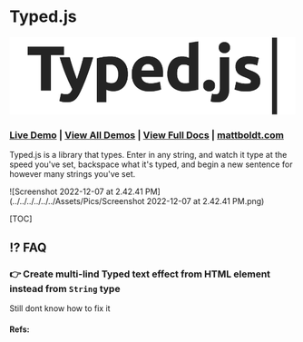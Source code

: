 # Typed.js



[![Typed.js](../../../../../../Assets/Pics/logo-cropped.png)](https://raw.githubusercontent.com/mattboldt/typed.js/master/logo-cropped.png)

### [Live Demo](http://www.mattboldt.com/demos/typed-js/) | [View All Demos](http://mattboldt.github.io/typed.js/) | [View Full Docs](http://mattboldt.github.io/typed.js/docs) | [mattboldt.com](http://www.mattboldt.com/)

Typed.js is a library that types. Enter in any string, and watch it type at the speed you've set, backspace what it's typed, and begin a new sentence for however many strings you've set.



![Screenshot 2022-12-07 at 2.42.41 PM](../../../../../../Assets/Pics/Screenshot 2022-12-07 at 2.42.41 PM.png)



[TOC]





## ⁉️ FAQ

### 👉 Create multi-lind Typed text effect from HTML element instead from `String` type



Still dont know how to fix it



#### Refs:

[How to create multi-lined Typed Text Effect?]:https://discourse.webflow.com/t/how-to-create-multi-lined-typed-text-effect/157681